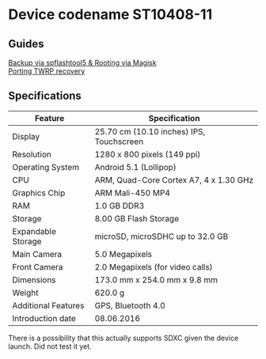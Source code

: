 # Device codename ST10408-11

## Guides
[Backup via spflashtool5 & Rooting via Magisk](root/How%20to%20root%20SurfTab%20breeze%2010.1%20quad%20plus%20(ST10408-11).md)  
[Porting TWRP recovery](twrp/How%20to%20port%20TWRP%20(TeamWin%20Recovery%20Project)%20to%20SurfTab%20breeze%2010.1%20quad%20plus%20(ST10408-11).md)  

## Specifications

| Feature                        | Specification                          |
|--------------------------------|----------------------------------------|
| Display                        | 25.70 cm (10.10 inches) IPS, Touchscreen |
| Resolution                     | 1280 x 800 pixels (149 ppi)           |
| Operating System               | Android 5.1 (Lollipop)                |
| CPU                            | ARM, Quad-Core Cortex A7, 4 x 1.30 GHz |
| Graphics Chip                  | ARM Mali-450 MP4                       |
| RAM	                         | 1.0 GB DDR3                            |
| Storage                        | 8.00 GB Flash Storage                  |
| Expandable Storage             | microSD, microSDHC up to 32.0 GB      |
| Main Camera                    | 5.0 Megapixels                         |
| Front Camera                   | 2.0 Megapixels (for video calls)      |
| Dimensions                     | 173.0 mm x 254.0 mm x 9.8 mm          |
| Weight                         | 620.0 g                                |
| Additional Features            | GPS, Bluetooth 4.0                     |
| Introduction date              | 08.06.2016                             |

There is a possibility that this actually supports SDXC given the device launch. Did not test it yet.
